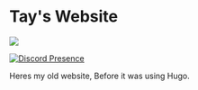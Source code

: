# Tay's Website
[![](https://dcbadge.limes.pink/api/server/VwxvVTxRp2)](https://discord.gg/VwxvVTxRp2)

[![Discord Presence](https://lanyard.cnrad.dev/api/1050531216589332581)](https://discord.com/users/1050531216589332581)

Heres my old website, Before it was using Hugo.